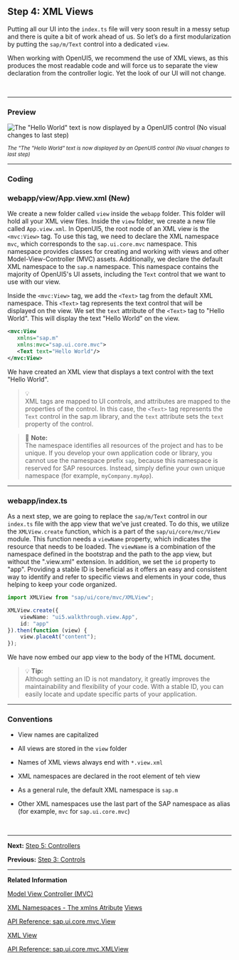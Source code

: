 ## Step 4: XML Views

Putting all our UI into the `index.ts` file will very soon result in a messy setup and there is quite a bit of work ahead of us. So let’s do a first modularization by putting the `sap/m/Text` control into a dedicated `view`.

When working with OpenUI5, we recommend the use of XML views, as this produces the most readable code and will force us to separate the view declaration from the controller logic. Yet the look of our UI will not change.

&nbsp;
***
### Preview


![](https://sdk.openui5.org/docs/topics/loio05f6775a39d3409ea673f4acc3812142_LowRes.png "The  \"Hello World\" text is now displayed by a OpenUI5 control  \(No visual changes to last step\)")

<sup>*The "The \"Hello World\" text is now displayed by an OpenUI5 control \(No visual changes to last step\)*</sup>
***

### Coding

### webapp/view/App.view.xml \(New\)

We create a new folder called `view` inside the `webapp` folder. This folder will hold all your XML view files. Inside the `view` folder, we create a new file called `App.view.xml`. In OpenUI5, the root node of an XML view is the `<mvc:View>` tag. To use this tag, we need to declare the XML namespace `mvc`, which corresponds to the `sap.ui.core.mvc` namespace. This namespace provides classes for creating and working with views and other Model-View-Controller \(MVC\) assets. Additionally, we declare the default XML namespace to the `sap.m` namespace. This namespace contains the majority of OpenUI5's UI assets, including the `Text` control that we want to use with our view.

Inside the `<mvc:View>` tag, we add the `<Text>` tag from the default XML namespace. This `<Text>` tag represents the text control that will be displayed on the view. We set the `text` attribute of the `<Text>` tag to "Hello World". This will display the text "Hello World" on the view.

```xml
<mvc:View
   xmlns="sap.m"
   xmlns:mvc="sap.ui.core.mvc">
   <Text text="Hello World"/>
</mvc:View>
```

We have created an XML view that displays a text control with the text "Hello World".

> :bulb: <br>
> XML tags are mapped to UI controls, and attributes are mapped to the properties of the control. In this case, the `<Text>` tag represents the `Text` control in the sap.m library, and the `text` attribute sets the `text` property of the control.

> :round_pushpin: **Note:**  <br>
> The namespace identifies all resources of the project and has to be unique. If you develop your own application code or library, you cannot use the namespace prefix `sap`, because this namespace is reserved for SAP resources. Instead, simply define your own unique namespace \(for example, `myCompany.myApp`\).

***

### webapp/index.ts

As a next step, we are going to replace the `sap/m/Text` control in our `index.ts` file with the app view that we've just created. To do this, we utilize the `XMLView.create` function, which is a part of the `sap/ui/core/mvc/View` module. This function needs a `viewName` property, which indicates the resource that needs to be loaded. The `viewName` is a combination of the namespace defined in the bootstrap and the path to the app view, but without the ".view.xml" extension. In addition, we set the `id` property to "app". Providing a stable ID is beneficial as it offers an easy and consistent way to identify and refer to specific views and elements in your code, thus helping to keep your code organized.

```ts
import XMLView from "sap/ui/core/mvc/XMLView";

XMLView.create({
    viewName: "ui5.walkthrough.view.App",
    id: "app"
}).then(function (view) {
    view.placeAt("content");
});

```
We have now embed our app view to the body of the HTML document.

> :bulb: **Tip:**  <br>
>Although setting an ID is not mandatory, it greatly improves the maintainability and flexibility of your code. With a stable ID, you can easily locate and update specific parts of your application.

***

### Conventions

-   View names are capitalized

-   All views are stored in the `view` folder

-   Names of XML views always end with `*.view.xml`

-   XML namespaces are declared in the root element of teh view

-   As a general rule, the default XML namespace is `sap.m`

-   Other XML namespaces use the last part of the SAP namespace as alias \(for example, `mvc` for `sap.ui.core.mvc`\)


&nbsp;
***

**Next:** [Step 5: Controllers](../05/README.md "In this step, we replace the text with a button and show the Hello World message when the button is pressed. The handling of the button's press event is implemented in the controller of the view.")

**Previous:** [Step 3: Controls](../03/README.md "Now it's time to build our first little UI by replacing the Hello World text in the HTML body by the OpenUI5 control sap.m.Text. In the beginning, we will use the TypeScript control AOI to set up the UI, the control instance is then placed into the HTML body.")

***

**Related Information**

[Model View Controller \(MVC\)](https://sdk.openui5.org/topic/91f233476f4d1014b6dd926db0e91070.html "The Model View Controller (MVC) concept is used in OpenUI5 to separate the representation of information from the user interaction. This separation facilitates development and the changing of parts independently.")

[XML Namespaces - The xmlns Atribute](https://www.w3schools.com/XML/xml_namespaces.asp)
[Views](https://sdk.openui5.org/topic/91f27e3e6f4d1014b6dd926db0e91070.html "The view in the Model-View-Controller (MVC) concept is responsible for defining and rendering the UI. OpenUI5 supports predefined view types.")

[API Reference: sap.ui.core.mvc.View](https://sdk.openui5.org/api/sap.ui.core.mvc.View)

[XML View](https://sdk.openui5.org/topic/91f292806f4d1014b6dd926db0e91070.html "The XML view type is defined in an XML file. The file name either ends with .view.xml or as an XML string. The file name and the folder structure together specify the name of the view that equals the OpenUI5 module name.")

[API Reference: sap.ui.core.mvc.XMLView](https://sdk.openui5.org/api/sap.ui.core.mvc.xmlView)